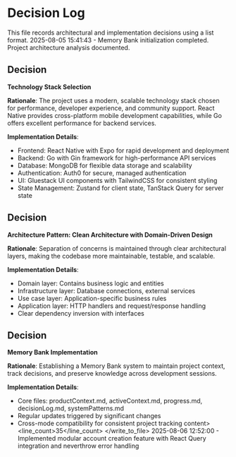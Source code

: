 # Decision Log

This file records architectural and implementation decisions using a list format.
2025-08-05 15:41:43 - Memory Bank initialization completed. Project architecture analysis documented.

## Decision

**Technology Stack Selection**

**Rationale**: The project uses a modern, scalable technology stack chosen for performance, developer experience, and community support. React Native provides cross-platform mobile development capabilities, while Go offers excellent performance for backend services.

**Implementation Details**:
- Frontend: React Native with Expo for rapid development and deployment
- Backend: Go with Gin framework for high-performance API services
- Database: MongoDB for flexible data storage and scalability
- Authentication: Auth0 for secure, managed authentication
- UI: Gluestack UI components with TailwindCSS for consistent styling
- State Management: Zustand for client state, TanStack Query for server state

## Decision

**Architecture Pattern: Clean Architecture with Domain-Driven Design**

**Rationale**: Separation of concerns is maintained through clear architectural layers, making the codebase more maintainable, testable, and scalable.

**Implementation Details**:
- Domain layer: Contains business logic and entities
- Infrastructure layer: Database connections, external services
- Use case layer: Application-specific business rules
- Application layer: HTTP handlers and request/response handling
- Clear dependency inversion with interfaces

## Decision

**Memory Bank Implementation**

**Rationale**: Establishing a Memory Bank system to maintain project context, track decisions, and preserve knowledge across development sessions.

**Implementation Details**:
- Core files: productContext.md, activeContext.md, progress.md, decisionLog.md, systemPatterns.md
- Regular updates triggered by significant changes
- Cross-mode compatibility for consistent project tracking
content>
<line_count>35</line_count>
</write_to_file>
2025-08-06 12:52:00 - Implemented modular account creation feature with React Query integration and neverthrow error handling